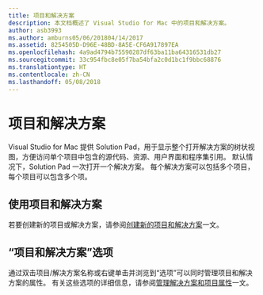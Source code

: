 ```yaml
---
title: 项目和解决方案
description: 本文档概述了 Visual Studio for Mac 中的项目和解决方案。
author: asb3993
ms.author: amburns05/06/201804/14/2017
ms.assetid: 8254505D-D96E-48BD-8A5E-CF6A917897EA
ms.openlocfilehash: 4a9ad4794b75590287df63ba11ba64316531db27
ms.sourcegitcommit: 33c954fbc8e05f7ba54bfa2c0d1bc1f9bbc68876
ms.translationtype: HT
ms.contentlocale: zh-CN
ms.lasthandoff: 05/08/2018
---
```

# <a name="projects-and-solutions"></a>项目和解决方案

Visual Studio for Mac 提供 Solution Pad，用于显示整个打开解决方案的树状视图，方便访问单个项目中包含的源代码、资源、用户界面和程序集引用。 默认情况下，Solution Pad 一次打开一个解决方案。 每个解决方案可以包括多个项目，每个项目可以包含多个项。

## <a name="using-projects-and-solutions"></a>使用项目和解决方案

若要创建新的项目或解决方案，请参阅[创建新的项目和解决方案](~/create-new-projects.md)一文。

## <a name="project-and-solution-options"></a>“项目和解决方案”选项

通过双击项目/解决方案名称或右键单击并浏览到“选项”可以同时管理项目和解决方案的属性。 有关这些选项的详细信息，请参阅[管理解决方案和项目属性](~/managing-solutions-and-project-properties.md)一文。